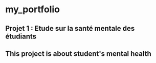 # my_portfolio
## Projet 1 : Etude sur la santé mentale des étudiants
## This project is about student's mental health 

